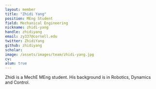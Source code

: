 ```yaml
---
layout: member
title: "Zhidi Yang"
position: MEng Student
field: Mechanical Engineering
nickname: zhidi-yang
handle: zhidiyang
email: zy337@cornell.edu
twitter: ZhidiYang
github: zhidiyang
scholar: 
image: /assets/images/team/zhidi-yang.jpg
cv: 
alum: true
---
```

Zhidi is a MechE MEng student. His background is in Robotics, Dynamics and Control.